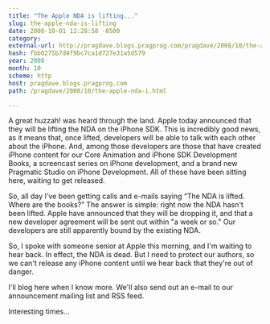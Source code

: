 ```yaml
---
title: "The Apple NDA is lifting..."
slug: the-apple-nda-is-lifting
date: 2008-10-01 12:28:58 -0500
category: 
external-url: http://pragdave.blogs.pragprog.com/pragdave/2008/10/the-apple-nda-i.html
hash: fbb0275b7d4f9bc7ca1d727e31a5d579
year: 2008
month: 10
scheme: http
host: pragdave.blogs.pragprog.com
path: /pragdave/2008/10/the-apple-nda-i.html

---
```






A great huzzah! was heard through the land. Apple today announced that they will be lifting the NDA on the iPhone SDK. This is incredibly good news, as it means that, once lifted, developers will be able to talk with each other about the iPhone. And, among those developers are those that have created iPhone content for our Core Animation and iPhone SDK Development Books, a screencast series on iPhone development, and a brand new Pragmatic Studio on iPhone Development. All of these have been sitting here, waiting to get released.


So, all day I've been getting calls and e-mails saying “The NDA is lifted. Where are the books?” The answer is simple: right now the NDA hasn't been lifted. Apple have announced that they will be dropping it, and that a new developer agreement will be sent out within "a week or so." Our developers are still apparently bound by the existing NDA.


So, I spoke with someone senior at Apple this morning, and I'm waiting to hear back. In effect, the NDA is dead. But I need to protect our authors, so we can't release any iPhone content until we hear back that they're out of danger.


I'll blog here when I know more. We'll also send out an e-mail to our announcement mailing list and RSS feed.


Interesting times...

